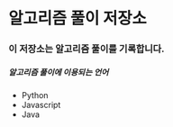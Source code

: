 # 알고리즘 풀이 저장소
### **이 저장소는 알고리즘 풀이를 기록합니다.**

##### 알고리즘 풀이에 이용되는 언어
  - Python
  - Javascript
  - Java
